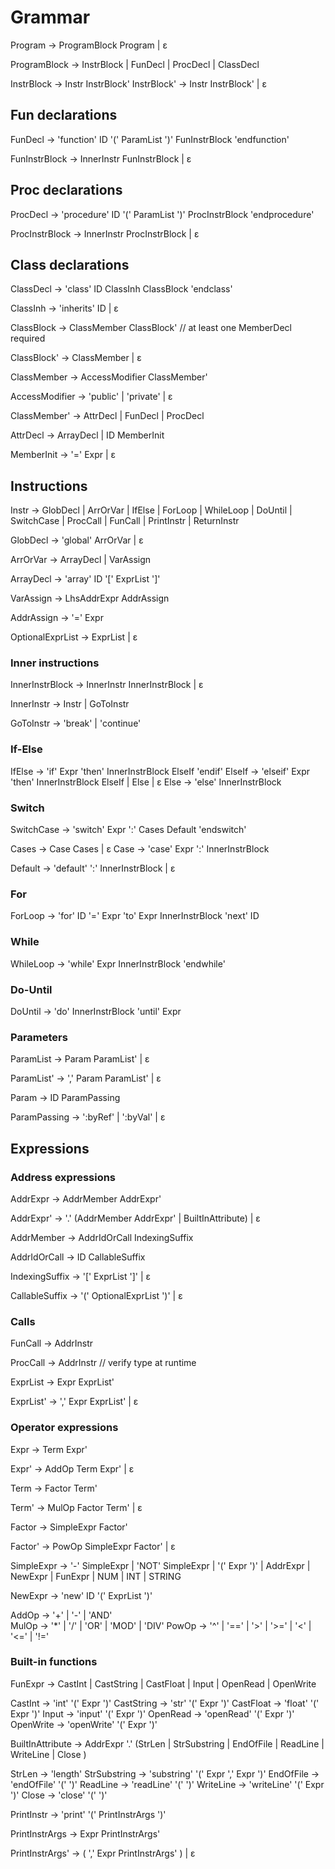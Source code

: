 # Grammar

Program -> ProgramBlock Program | ε

ProgramBlock -> InstrBlock
                | FunDecl
                | ProcDecl
                | ClassDecl

InstrBlock -> Instr InstrBlock'
InstrBlock' -> Instr InstrBlock' | ε

## Fun declarations

FunDecl -> 'function' ID '(' ParamList ')' FunInstrBlock 'endfunction'

FunInstrBlock -> InnerInstr FunInstrBlock | ε

## Proc declarations

ProcDecl -> 'procedure' ID '(' ParamList ')' ProcInstrBlock 'endprocedure'

ProcInstrBlock -> InnerInstr ProcInstrBlock | ε

## Class declarations

ClassDecl -> 'class' ID ClassInh
                 ClassBlock
             'endclass'

ClassInh -> 'inherits' ID | ε

ClassBlock -> ClassMember ClassBlock' // at least one MemberDecl required

ClassBlock' -> ClassMember | ε

ClassMember -> AccessModifier ClassMember'

AccessModifier -> 'public' | 'private' | ε

ClassMember' -> AttrDecl | FunDecl | ProcDecl

AttrDecl -> ArrayDecl | ID MemberInit

MemberInit -> '=' Expr | ε

## Instructions

Instr -> GlobDecl | ArrOrVar
         | IfElse | ForLoop | WhileLoop | DoUntil | SwitchCase
         | ProcCall | FunCall
         | PrintInstr | ReturnInstr

GlobDecl -> 'global' ArrOrVar | ε

ArrOrVar -> ArrayDecl | VarAssign

ArrayDecl -> 'array' ID '[' ExprList ']'

VarAssign -> LhsAddrExpr AddrAssign

AddrAssign -> '=' Expr

OptionalExprList -> ExprList | ε

### Inner instructions

InnerInstrBlock -> InnerInstr InnerInstrBlock | ε

InnerInstr -> Instr | GoToInstr

GoToInstr -> 'break' | 'continue'

### If-Else

IfElse -> 'if' Expr 'then' InnerInstrBlock ElseIf 'endif'
ElseIf -> 'elseif' Expr 'then' InnerInstrBlock ElseIf 
          | Else 
          | ε
Else -> 'else' InnerInstrBlock

### Switch

SwitchCase -> 'switch' Expr ':' Cases Default 'endswitch'

Cases -> Case Cases | ε
Case -> 'case' Expr ':' InnerInstrBlock

Default -> 'default' ':' InnerInstrBlock | ε

### For

ForLoop -> 'for' ID '=' Expr 'to' Expr
               InnerInstrBlock
           'next' ID

### While

WhileLoop -> 'while' Expr
                 InnerInstrBlock
             'endwhile'

### Do-Until
DoUntil -> 'do'
               InnerInstrBlock
           'until' Expr

### Parameters

ParamList -> Param ParamList' | ε

ParamList' -> ',' Param ParamList' | ε

Param -> ID ParamPassing

ParamPassing -> ':byRef' | ':byVal' | ε

## Expressions

### Address expressions

AddrExpr -> AddrMember AddrExpr'

AddrExpr' -> '.' (AddrMember AddrExpr' 
                    | BuiltInAttribute)
            | ε

AddrMember -> AddrIdOrCall IndexingSuffix

AddrIdOrCall -> ID CallableSuffix

IndexingSuffix -> '[' ExprList ']' | ε

CallableSuffix -> '(' OptionalExprList ')' | ε

### Calls

FunCall -> AddrInstr

ProcCall -> AddrInstr // verify type at runtime

ExprList -> Expr ExprList'

ExprList' -> ',' Expr ExprList' | ε



### Operator expressions

Expr -> Term Expr'

Expr' -> AddOp Term Expr' | ε

Term -> Factor Term'

Term' -> MulOp Factor Term' | ε

Factor -> SimpleExpr Factor'

Factor' -> PowOp SimpleExpr Factor' | ε

SimpleExpr -> '-' SimpleExpr
        | 'NOT' SimpleExpr
        | '(' Expr ')'
        | AddrExpr
        | NewExpr
        | FunExpr
        | NUM | INT | STRING

NewExpr -> 'new' ID '(' ExprList ')'


AddOp -> '+' | '-' | 'AND'   
MulOp -> '*' | '/' | 'OR' | 'MOD' | 'DIV'
PowOp -> '^' | '==' | '>' | '>=' | '<' | '<=' | '!=' 

### Built-in functions

FunExpr -> CastInt
        | CastString
        | CastFloat
        | Input
        | OpenRead
        | OpenWrite

CastInt -> 'int' '(' Expr ')'
CastString -> 'str' '(' Expr ')'
CastFloat -> 'float' '(' Expr ')'
Input -> 'input' '(' Expr ')'
OpenRead -> 'openRead' '(' Expr ')'
OpenWrite -> 'openWrite' '(' Expr ')'

BuiltInAttribute -> AddrExpr '.' (StrLen 
                                    | StrSubstring
                                    | EndOfFile
                                    | ReadLine
                                    | WriteLine
                                    | Close )

StrLen -> 'length'
StrSubstring -> 'substring' '(' Expr ',' Expr ')'
EndOfFile -> 'endOfFile' '(' ')'
ReadLine -> 'readLine' '(' ')'
WriteLine -> 'writeLine' '(' Expr ')'
Close -> 'close' '(' ')'

PrintInstr -> 'print' '(' PrintInstrArgs ')'

PrintInstrArgs -> Expr PrintInstrArgs'

PrintInstrArgs' -> ( ',' Expr PrintInstrArgs' ) | ε
